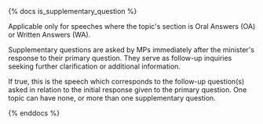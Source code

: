 {% docs is_supplementary_question %}

Applicable only for speeches where the topic's section is Oral Answers (OA) or Written Answers (WA).

Supplementary questions are asked by MPs immediately after the minister's response to their primary question. They serve as follow-up inquiries seeking further clarification or additional information.

If true, this is the speech which corresponds to the follow-up question(s) asked in relation to the initial response given to the primary question. One topic can have none, or more than one supplementary question.

{% enddocs %}
